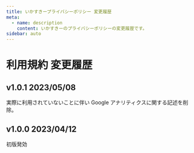 ```yaml
---
title: いかすきープライバシーポリシー 変更履歴
meta:
  - name: description
    content: いかすきーのプライバシーポリシーの変更履歴です。
sidebar: auto
---
```


# 利用規約 変更履歴

## v1.0.1 2023/05/08

実際に利用されていないことに伴い Google アナリティクスに関する記述を削除。

## v1.0.0 2023/04/12

初版発効
